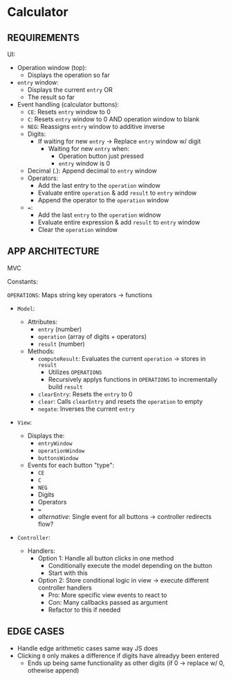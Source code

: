 # Calculator

## REQUIREMENTS

UI:
- Operation window (top):
  - Displays the operation so far
- `entry` window:
  - Displays the current `entry` OR
  - The result so far
- Event handling (calculator buttons):
  - `CE`: Resets `entry` window to 0
  - `C`: Resets `entry` window to 0 AND operation window to blank
  - `NEG`: Reassigns `entry` window to additive inverse
  - Digits:
    - If waiting for new `entry` -> Replace `entry` window w/ digit
      - Waiting for new `entry` when:
        - Operation button just pressed
        - `entry` window is 0
  - Decimal (.): Append decimal to `entry` window
  - Operators:
    - Add the last entry to the `operation` window
    - Evaluate entire `operation` & add `result` to `entry` window
    - Append the operator to the `operation` window
  - `=`: 
    - Add the last `entry` to the `operation` widnow
    - Evaluate entire expression & add `result` to `entry` window
    - Clear the `operation` window

## APP ARCHITECTURE

MVC

Constants:

`OPERATIONS`: Maps string key operators -> functions

- `Model`:
  - Attributes:
    - `entry` (number)
    - `operation` (array of digits + operators)
    - `result` (number)
  - Methods:
    - `computeResult`: Evaluates the current `operation` -> stores in `result`
      - Utilizes `OPERATIONS`
      - Recursively applys functions in `OPERATIONS` to incrementally build `result`
    - `clearEntry`: Resets the `entry` to 0
    - `clear`: Calls `clearEntry` and resets the `operation` to empty
    - `negate`: Inverses the current `entry`

- `View`:
  - Displays the:
    - `entryWindow`
    - `operationWindow`
    - `buttonsWindow`
  - Events for each button "type":
    - `CE`
    - `C`
    - `NEG`
    - Digits
    - Operators
    - `=`
    - *alternative*: Single event for all buttons -> controller redirects flow?

- `Controller`:
  - Handlers:
    - Option 1: Handle all button clicks in one method
      - Conditionally execute the model depending on the button
      - Start with this
    - Option 2: Store conditional logic in view -> execute different controller handlers
      - Pro: More specific view events to react to
      - Con: Many callbacks passed as argument
      - Refactor to this if needed

## EDGE CASES

- Handle edge arithmetic cases same way JS does
- Clicking `0` only makes a difference if digits have alreadyy been entered
  - Ends up being same functionality as other digits (if 0 -> replace w/ 0,
  othewise append)